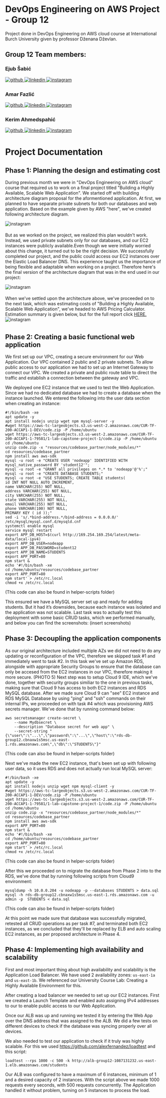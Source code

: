  # DevOps Engineering on AWS Project - Group 12
 
Project done in DevOps Engineering on AWS cloud course at International Burch University given by professor Dženana Dževlan.
 
## Group 12 Team members:
 
 
### Ejub Šabić  
<a href="https://github.com/https://github.com/saba8814" target="_blank">
<img src=https://img.shields.io/badge/github-%2324292e.svg?&style=for-the-badge&logo=github&logoColor=white alt=github style="margin-bottom: 5px;" />
</a>
<a href="https://linkedin.com/in/https://www.linkedin.com/in/ejub-sabic/" target="_blank">
<img src=https://img.shields.io/badge/linkedin-%231E77B5.svg?&style=for-the-badge&logo=linkedin&logoColor=white alt=linkedin style="margin-bottom: 5px;" />
</a>
<a href="https://instagram.com/ejub.sabic" target="_blank">
<img src=https://img.shields.io/badge/instagram-%23000000.svg?&style=for-the-badge&logo=instagram&logoColor=white alt=instagram style="margin-bottom: 5px;" />
</a>  
 
 
 
 
### Amar Fazlić  
<a href="https://github.com/https://github.com/amar-exe" target="_blank">
<img src=https://img.shields.io/badge/github-%2324292e.svg?&style=for-the-badge&logo=github&logoColor=white alt=github style="margin-bottom: 5px;" />
</a>
<a href="https://linkedin.com/in/https://www.linkedin.com/in/amar-fazlic-84b747184/" target="_blank">
<img src=https://img.shields.io/badge/linkedin-%231E77B5.svg?&style=for-the-badge&logo=linkedin&logoColor=white alt=linkedin style="margin-bottom: 5px;" />
</a>
<a href="https://instagram.com/amar.exe" target="_blank">
<img src=https://img.shields.io/badge/instagram-%23000000.svg?&style=for-the-badge&logo=instagram&logoColor=white alt=instagram style="margin-bottom: 5px;" />
</a>  
 
 
 
 
### Kerim Ahmedspahić  
<a href="https://github.com/Kerim357" target="_blank">
<img src=https://img.shields.io/badge/github-%2324292e.svg?&style=for-the-badge&logo=github&logoColor=white alt=github style="margin-bottom: 5px;" />
</a>
<a href="https://www.linkedin.com/in/kerim-ahmedspahic-35052b229/" target="_blank">
<img src=https://img.shields.io/badge/linkedin-%231E77B5.svg?&style=for-the-badge&logo=linkedin&logoColor=white alt=linkedin style="margin-bottom: 5px;" />
</a>
<a href="https://www.instagram.com/_kerim357/" target="_blank">
<img src=https://img.shields.io/badge/instagram-%23000000.svg?&style=for-the-badge&logo=instagram&logoColor=white alt=instagram style="margin-bottom: 5px;" />
</a>  
 
 
<br/>  
 
# Project Documentation
## Phase 1: Planning the design and estimating cost
During previous month we were in "DevOps Engineering on AWS cloud" course that required us to work on a final project titled "Building a Highly Available, Scalable Web Application". We started off with building architecture diagram proposal for the aformentioned application.
At first, we planned to have separate private subnets for both our databases and web application. Based on the example given by AWS "here", we've created following architecture diagram.
 
<img src=/docs/diagrams/initial_architecture_plan.png alt=instagram style="margin-bottom: 5px;" />

But as we worked on the project, we realized this plan wouldn't work. Instead, we used private subnets only for our databases, and our EC2 instances were publicly available.Even though we were initially worried about this change, it turned out to be the right decision. We successfully completed our project, and the public could access our EC2 instances over the Elastic Load Balancer DNS. This experience taught us the importance of being flexible and adaptable when working on a project. Therefore here's the final version of the architecture diagram that was in the end used in our project:

<img src=/docs/diagrams/actual_architecture.png alt=instagram style="margin-bottom: 5px;" />
 
When we've settled upon the architecture above, we've proceeded on to the next task, which was estimating costs of "Building a Highly Available, Scalable Web Application", we've headed to AWS Pricing Calculator. Estimation summary is given below, but for the full report click <a href=https://github.com/amar-exe/ibu-devops-engineering-onaws-cloud-group-12/blob/main/docs/CostEstimate.pdf>HERE.</a> \
<img src=https://i.ibb.co/wcN9Gkh/estimate.jpg alt=instagram style="margin-bottom: 5px;" />
## Phase 2: Creating a basic functional web application
We first set up our VPC, creating a secure environment for our Web Application. Our VPC contained 2 public and 2 private subnets. To allow public access to our application we had to set up an Internet Gateway to connect our VPC. We created a private and public route table to direct the traffic and establish a connection between the gateway and VPC.
 
We deployed one EC2 instance that we used to test the Web Application. Since we had no dedicated database we had to create a database when the instance launched. We entered the following into the user data section when creating an instance:
```
#!/bin/bash -xe
apt update -y
apt install nodejs unzip wget npm mysql-server -y
#wget https://aws-tc-largeobjects.s3.us-west-2.amazonaws.com/CUR-TF-200-ACCAP1-1-DEV/code.zip -P /home/ubuntu
wget https://aws-tc-largeobjects.s3.us-west-2.amazonaws.com/CUR-TF-200-ACCAP1-1-79581/1-lab-capstone-project-1/code.zip -P /home/ubuntu
cd /home/ubuntu
unzip code.zip -x "resources/codebase_partner/node_modules/*"
cd resources/codebase_partner
npm install aws aws-sdk
mysql -u root -e "CREATE USER 'nodeapp' IDENTIFIED WITH mysql_native_password BY 'student12'";
mysql -u root -e "GRANT all privileges on *.* to 'nodeapp'@'%';"
mysql -u root -e "CREATE DATABASE STUDENTS;"
mysql -u root -e "USE STUDENTS; CREATE TABLE students(
id INT NOT NULL AUTO_INCREMENT,
name VARCHAR(255) NOT NULL,
address VARCHAR(255) NOT NULL,
city VARCHAR(255) NOT NULL,
state VARCHAR(255) NOT NULL,
email VARCHAR(255) NOT NULL,
phone VARCHAR(100) NOT NULL,
PRIMARY KEY ( id ));"
sed -i 's/.*bind-address.*/bind-address = 0.0.0.0/' /etc/mysql/mysql.conf.d/mysqld.cnf
systemctl enable mysql
service mysql restart
export APP_DB_HOST=$(curl http://169.254.169.254/latest/meta-data/local-ipv4)
export APP_DB_USER=nodeapp
export APP_DB_PASSWORD=student12
export APP_DB_NAME=STUDENTS
export APP_PORT=80
npm start &
echo '#!/bin/bash -xe
cd /home/ubuntu/resources/codebase_partner
export APP_PORT=80
npm start' > /etc/rc.local
chmod +x /etc/rc.local
```
(This code can also be found in helper-scripts folder)
 
This ensured we have a MySQL server set up and ready for adding students. But it had it’s downsides, because each instance was isolated and the application was not scalable. Last task was to actually test this deployment with some basic CRUD tasks, which we performed manually, and below you can find the screenshots:
(insert screenshots)
## Phase 3: Decoupling the application components
As our original architecture included multiple AZs we did not need to do any updating or reconfiguration of the VPC, therefore we skipped task #1 and immediately went to task #2. In this task we've set up Amazon RDS, alongside with appropriate Security Groups to ensure that the database can only be accesed from the EC2 instances in our VPC, therefore making it more secure.
(PHOTO 5)
Next step was to setup Cloud 9 IDE, which we've done, together with security groups similiar to the one in previous tasks, making sure that Cloud 9 has access to both EC2 instances and RDS MySQL database. After we made sure Cloud 9 can "see" EC2 instance and RDS MySQL Database by using "ping" and "ssh" commands on their internal IPs, we proceeded on with task #4 which was provisioning AWS secrets manager. We've done that by running command below:
```
aws secretsmanager create-secret \
    --name Mydbsecret \
    --description "Database secret for web app" \
    --secret-string "{\"user\":\"...\",\"password\":\"...\",\"host\":\"rds-db-group12.cbnaxw1s5msc.us-east-1.rds.amazonaws.com\",\"db\":\"STUDENTS\"}"
```
(This code can also be found in helper-scripts folder)
 
Next we've made the new EC2 instance, that's been set up with following user data, so it uses RDS and does not actually run local MySQL server:
```
#!/bin/bash -xe
apt update -y
apt install nodejs unzip wget npm mysql-client -y
#wget https://aws-tc-largeobjects.s3.us-west-2.amazonaws.com/CUR-TF-200-ACCAP1-1-DEV/code.zip -P /home/ubuntu
wget https://aws-tc-largeobjects.s3.us-west-2.amazonaws.com/CUR-TF-200-ACCAP1-1-79581/1-lab-capstone-project-1/code.zip -P /home/ubuntu
cd /home/ubuntu
unzip code.zip -x "resources/codebase_partner/node_modules/*"
cd resources/codebase_partner
npm install aws aws-sdk
export APP_PORT=80
npm start &
echo '#!/bin/bash -xe
cd /home/ubuntu/resources/codebase_partner
export APP_PORT=80
npm start' > /etc/rc.local
chmod +x /etc/rc.local
```
(This code can also be found in helper-scripts folder)
 
After this we proceeded on to migrate the database from Phase 2 into to the RDS, we've done that by running following scripts from Cloud9 environment:
 
```
mysqldump -h 10.0.0.204 -u nodeapp -p --databases STUDENTS > data.sql
mysql -h rds-db-group12.cbnaxw1s5msc.us-east-1.rds.amazonaws.com -u admin -p  STUDENTS < data.sql
```
(This code can also be found in helper-scripts folder)
 
At this point we made sure that database was successfully migrated, retested all CRUD operations as per task #7, and terminated both EC2 instances, as we concluded that they'll be replaced by ELB and auto scaling EC2 instances, as per proposed architecture in Phase 4. 
## Phase 4: Implementing high availability and scalability
 First and most important thing about high availability and scalability is the Application Load Balancer. We have used 2 availability zones: ```us-east-1a``` and ```us-east-1b```. We referenced our University Course Lab: Creating a Highly Available Environment for this.

After creating a load balancer we needed to set up our EC2 instances. First we created a Launch Template and enabled auto assigning IPv4 addresses to our to enable public access to our Web Application.

Once our ALB was up and running we tested it by entering the Web App over the DNS address that was assigned to the ALB. We did a few tests on different devices to check if the database was syncing properly over all devices.

We also needed to test our application to check if it truly was highly scalable. For this we used https://github.com/alexfernandez/loadtest and this script:
```
loadtest --rps 1000 -c 500 -k http://alb-group12-1087131232.us-east-1.elb.amazonaws.com/students
```

Our ALB was configured to have a maximum of 6 instances, minimum of 1 and a desired capacity of 2 instances. With the script above we made 1000 requests every seconds, with 500 requests concurrently. The Application handled it without problem, turning on 5 instances to process the load.
